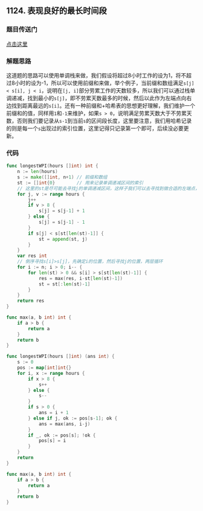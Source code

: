 ## 1124. 表现良好的最长时间段

### 题目传送门

[点击这里](https://leetcode.cn/problems/longest-well-performing-interval/)

### 解题思路

这道题的思路可以使用单调栈来做，我们假设将超过8小时工作的设为1，将不超过8小时的设为-1，所以可以使用前缀和来做，举个例子，当前缀和数组满足`s[j] < s[i], j < i`，说明在`[j, i]`部分劳累工作的天数较多，所以我们可以通过栈单调递减，找到最小的`s[j]`，即不劳累天数最多的时候，然后以此作为左端点向右边找到距离最远的`s[i]`。还有一种前缀和+哈希表的思想更好理解，我们维护一个前缀和的值，同样用`1`和`-1`来维护，如果`s > 0`，说明满足劳累天数大于不劳累天数，否则我们要记录从`s-1`到当前`s`的区间段长度，这里要注意，我们用哈希记录的则是每一个`s`出现过的索引位置，这里记得只记录第一个即可，后续没必要更新。

### 代码

```go
func longestWPI(hours []int) int {
	n := len(hours)
	s := make([]int, n+1) // 前缀和数组
	st := []int{0}        // 用来记录单调递减区间的索引
	// 这里的st是尽可能去寻找j的单调递减区间，这样子我们可以去寻找到做合适的左端点，然后再从该做端点向左移动寻找最符合题意的左端点。
	for j, v := range hours {
		j++
		if v > 8 {
			s[j] = s[j-1] + 1
		} else {
			s[j] = s[j-1] - 1
		}
		if s[j] < s[st[len(st)-1]] {
			st = append(st, j)
		}
	}
	var res int
	// 倒序寻找s[i]>s[j]，先确定i的位置，然后寻找j的位置，两层循环
	for i := n; i > 0; i-- {
		for len(st) > 0 && s[i] > s[st[len(st)-1]] {
			res = max(res, i-st[len(st)-1])
			st = st[:len(st)-1]
		}
	}
	return res
}

func max(a, b int) int {
	if a > b {
		return a
	}
	return b
}

```

```go
func longestWPI(hours []int) (ans int) {
	s := 0
	pos := map[int]int{}
	for i, x := range hours {
		if x > 8 {
			s++
		} else {
			s--
		}
		if s > 0 {
			ans = i + 1
		} else if j, ok := pos[s-1]; ok {
			ans = max(ans, i-j)
		}
		if _, ok := pos[s]; !ok {
			pos[s] = i
		}
	}
	return
}

func max(a, b int) int {
	if a > b {
		return a
	}
	return b
}

```